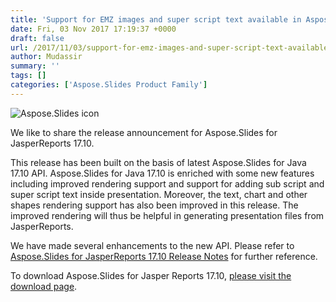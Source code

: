 ```yaml
---
title: 'Support for EMZ images and super script text available in Aspose.Slides for JasperReports'
date: Fri, 03 Nov 2017 17:19:37 +0000
draft: false
url: /2017/11/03/support-for-emz-images-and-super-script-text-available-in-aspose.slides-for-jasperreports/
author: Mudassir
summary: ''
tags: []
categories: ['Aspose.Slides Product Family']
---
```


![Aspose.Slides icon][1]

We like to share the release announcement for Aspose.Slides for JasperReports 17.10.

This release has been built on the basis of latest Aspose.Slides for Java 17.10 API. Aspose.Slides for Java 17.10 is enriched with some new features including improved rendering support and support for adding sub script and super script text inside presentation. Moreover, the text, chart and other shapes rendering support has also been improved in this release. The improved rendering will thus be helpful in generating presentation files from JasperReports.

We have made several enhancements to the new API. Please refer to [Aspose.Slides for JasperReports 17.10 Release Notes][2] for further reference.

To download Aspose.Slides for Jasper Reports 17.10, [please visit the download page][3].




[1]: http://www.aspose.com/Images/aspose.slides-logo2.jpg
[2]: https://docs.aspose.com/display/slidesjasperreports/Aspose.Slides+for+Jasper+Reports+17.10+Release+Notes
[3]: http://downloads.aspose.com/slides/jasperreport




